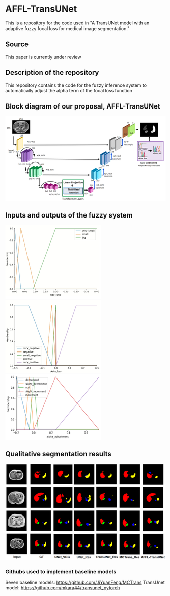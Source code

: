 # AFFL-TransUNet
This is a repository for the code used in "A TransUNet model with an adaptive fuzzy focal loss for medical image segmentation."
## Source
This paper is currently under review 

## Description of the repository
This repository contains the code for the fuzzy inference system to automatically adjust the alpha term of the focal loss function 

## Block diagram of our proposal, AFFL-TransUNet
<img src='Figures/Diagram.png' width='900'>

## Inputs and outputs of the fuzzy system
<img src='Figures/FuzzyInput1.png' width='300'>
<img src='Figures/FuzzyInput2.png' width='300'>
<img src='Figures/FuzzyOutput.png' width='300'>

## Qualitative segmentation results
<img src='Figures/qualitative.png' width='800'>

 ### Githubs used to implement baseline models
 Seven baseline models: https://github.com/JiYuanFeng/MCTrans 
 TransUnet model: https://github.com/mkara44/transunet_pytorch
 
